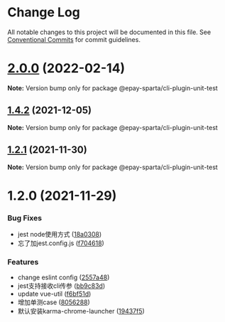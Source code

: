 # Change Log

All notable changes to this project will be documented in this file.
See [Conventional Commits](https://conventionalcommits.org) for commit guidelines.

# [2.0.0](https://github.com/CodeLittlePrince/epay-sparta-plugin-unit-test/compare/v1.11.0...v2.0.0) (2022-02-14)

**Note:** Version bump only for package @epay-sparta/cli-plugin-unit-test





## [1.4.2](https://github.com/CodeLittlePrince/epay-sparta-plugin-unit-test/compare/v1.4.1...v1.4.2) (2021-12-05)

**Note:** Version bump only for package @epay-sparta/cli-plugin-unit-test





## [1.2.1](https://github.com/CodeLittlePrince/epay-sparta-plugin-unit-test/compare/v1.2.0...v1.2.1) (2021-11-30)

**Note:** Version bump only for package @epay-sparta/cli-plugin-unit-test





# 1.2.0 (2021-11-29)


### Bug Fixes

* jest node使用方式 ([18a0308](https://github.com/CodeLittlePrince/epay-sparta-plugin-unit-test/commit/18a0308a3b04c0ed83e03b303998194abf50d579))
* 忘了加jest.config.js ([f704618](https://github.com/CodeLittlePrince/epay-sparta-plugin-unit-test/commit/f7046181af6cdda18342bde4360212575786ec88))


### Features

* change eslint config ([2557a48](https://github.com/CodeLittlePrince/epay-sparta-plugin-unit-test/commit/2557a4873ea3b96b1265a756a37d70fab5e67db7))
* jest支持接收cli传参 ([bb9c83d](https://github.com/CodeLittlePrince/epay-sparta-plugin-unit-test/commit/bb9c83dc719aa36a7837691607746c78217dcb04))
* update vue-util ([f6bf51d](https://github.com/CodeLittlePrince/epay-sparta-plugin-unit-test/commit/f6bf51d3ddbb331f1295bdd915d32f7481bdc973))
* 增加单测case ([8056288](https://github.com/CodeLittlePrince/epay-sparta-plugin-unit-test/commit/805628824db143b604aef25cb20c8c31591f3f60))
* 默认安装karma-chrome-launcher ([19437f5](https://github.com/CodeLittlePrince/epay-sparta-plugin-unit-test/commit/19437f5e9369ca72c544e2dff58fdd1a63c76937))
